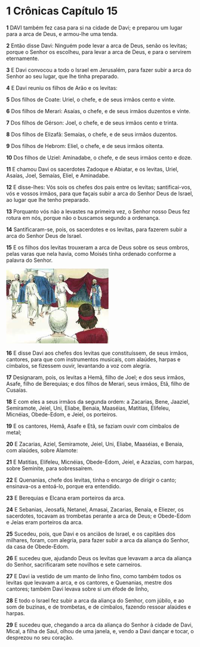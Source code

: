 # 1 Crônicas Capítulo 15

**1** 	DAVI também fez casa para si na cidade de Davi; e preparou um lugar para a arca de Deus, e armou-lhe uma tenda.

**2** 	Então disse Davi: Ninguém pode levar a arca de Deus, senão os levitas; porque o Senhor os escolheu, para levar a arca de Deus, e para o servirem eternamente.

**3** 	E Davi convocou a todo o Israel em Jerusalém, para fazer subir a arca do Senhor ao seu lugar, que lhe tinha preparado.

**4** 	E Davi reuniu os filhos de Arão e os levitas:

**5** 	Dos filhos de Coate: Uriel, o chefe, e de seus irmãos cento e vinte.

**6** 	Dos filhos de Merari: Asaías, o chefe, e de seus irmãos duzentos e vinte.

**7** 	Dos filhos de Gérson: Joel, o chefe, e de seus irmãos cento e trinta.

**8** 	Dos filhos de Elizafã: Semaías, o chefe, e de seus irmãos duzentos.

**9** 	Dos filhos de Hebrom: Eliel, o chefe, e de seus irmãos oitenta.

**10** 	Dos filhos de Uziel: Aminadabe, o chefe, e de seus irmãos cento e doze.

**11** 	E chamou Davi os sacerdotes Zadoque e Abiatar, e os levitas, Uriel, Asaías, Joel, Semaías, Eliel, e Aminadabe.

**12** 	E disse-lhes: Vós sois os chefes dos pais entre os levitas; santificai-vos, vós e vossos irmãos, para que façais subir a arca do Senhor Deus de Israel, ao lugar que lhe tenho preparado.

**13** 	Porquanto vós não a levastes na primeira vez, o Senhor nosso Deus fez rotura em nós, porque não o buscamos segundo a ordenança.

**14** 	Santificaram-se, pois, os sacerdotes e os levitas, para fazerem subir a arca do Senhor Deus de Israel.

**15** 	E os filhos dos levitas trouxeram a arca de Deus sobre os seus ombros, pelas varas que nela havia, como Moisés tinha ordenado conforme a palavra do Senhor.

![](../Images/SweetPublishing/10-6-6.jpg) 

**16** 	E disse Davi aos chefes dos levitas que constituíssem, de seus irmãos, cantores, para que com instrumentos musicais, com alaúdes, harpas e címbalos, se fizessem ouvir, levantando a voz com alegria.

**17** 	Designaram, pois, os levitas a Hemã, filho de Joel; e dos seus irmãos, Asafe, filho de Berequias; e dos filhos de Merari, seus irmãos, Etã, filho de Cusaías.

**18** 	E com eles a seus irmãos da segunda ordem: a Zacarias, Bene, Jaaziel, Semiramote, Jeiel, Uni, Eliabe, Benaia, Maaséias, Matitias, Elifeleu, Micnéias, Obede-Edom, e Jeiel, os porteiros.

**19** 	E os cantores, Hemã, Asafe e Etã, se faziam ouvir com címbalos de metal;

**20** 	E Zacarias, Aziel, Semiramote, Jeiel, Uni, Eliabe, Maaséias, e Benaia, com alaúdes, sobre Alamote:

**21** 	E Matitias, Elifeleu, Micnéias, Obede-Edom, Jeiel, e Azazias, com harpas, sobre Seminite, para sobressaírem.

**22** 	E Quenanias, chefe dos levitas, tinha o encargo de dirigir o canto; ensinava-os a entoá-lo, porque era entendido.

**23** 	E Berequias e Elcana eram porteiros da arca.

**24** 	E Sebanias, Jeosafá, Netanel, Amasai, Zacarias, Benaia, e Eliezer, os sacerdotes, tocavam as trombetas perante a arca de Deus; e Obede-Edom e Jeías eram porteiros da arca.

**25** 	Sucedeu, pois, que Davi e os anciãos de Israel, e os capitães dos milhares, foram, com alegria, para fazer subir a arca da aliança do Senhor, da casa de Obede-Edom.

**26** 	E sucedeu que, ajudando Deus os levitas que levavam a arca da aliança do Senhor, sacrificaram sete novilhos e sete carneiros.

**27** 	E Davi ia vestido de um manto de linho fino, como também todos os levitas que levavam a arca, e os cantores, e Quenanias, mestre dos cantores; também Davi levava sobre si um éfode de linho,

**28** 	E todo o Israel fez subir a arca da aliança do Senhor, com júbilo, e ao som de buzinas, e de trombetas, e de címbalos, fazendo ressoar alaúdes e harpas.

**29** 	E sucedeu que, chegando a arca da aliança do Senhor à cidade de Davi, Mical, a filha de Saul, olhou de uma janela, e, vendo a Davi dançar e tocar, o desprezou no seu coração.

